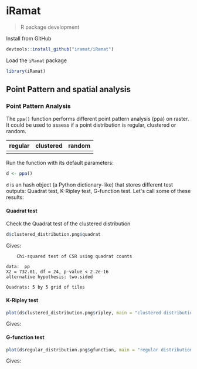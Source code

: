 # iRamat
> R package development

Install from GitHub

```R
devtools::install_github("iramat/iRamat")
```

Load the `iRamat` package


```R
library(iRamat)
```

## Point Pattern and spatial analysis

### Point Pattern Analysis

The `ppa()` function performs different point pattern analysis (ppa) on raster. It could be used to assess if a point distribution is regular, clustered or random.

| regular | clustered | random |
|----------|----------|----------|
| [](https://raw.githubusercontent.com/iramat/iRamat/master/inst/extdata/regular_distribution.png) | [](https://raw.githubusercontent.com/iramat/iRamat/master/inst/extdata/clustered_distribution.png) | [](https://raw.githubusercontent.com/iramat/iRamat/master/inst/extdata/random_distribution.png) |

Run the function with its default parameters:

```R
d <- ppa()
```

`d` is an hash object (a Python dictionary-like) that stores different test outputs: Quadrat test, K-Ripley test, G-function test. Let's call some of these results:

#### Quadrat test

Check the Quadrat test of the clustered distribution

```R
d$clustered_distribution.png$quadrat
```

Gives:

```
	Chi-squared test of CSR using quadrat counts

data:  pp
X2 = 732.01, df = 24, p-value < 2.2e-16
alternative hypothesis: two.sided

Quadrats: 5 by 5 grid of tiles
```

#### K-Ripley test

```R
plot(d$clustered_distribution.png$ripley, main = "clustered distribution")
```

Gives:

#### G-function test

```R
plot(d$regular_distribution.png$gfunction, main = "regular distribution")
```

Gives:



